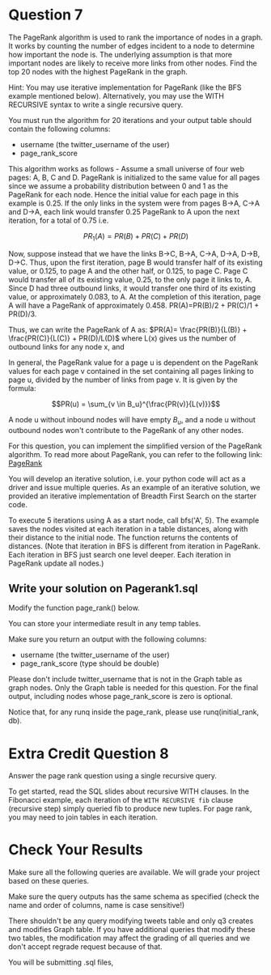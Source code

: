 # Question 7
The PageRank algorithm is used to rank the importance of nodes in a graph. It works by counting the number of edges incident to a node to determine how important the node is. The underlying assumption is that more important nodes are likely to receive more links from other nodes. Find the top 20 nodes with the highest PageRank in the graph.

Hint: You may use iterative implementation for PageRank (like the BFS example mentioned below). Alternatively, you may use the WITH RECURSIVE syntax to write a single recursive query.

You must run the algorithm for 20 iterations and your output table should contain the following columns:

* username (the twitter_username of the user)
* page_rank_score

This algorithm works as follows - Assume a small universe of four web pages: A, B, C and D. PageRank is initialized to the same value for all pages since we assume a probability distribution between 0 and 1 as the PageRank for each node. Hence the initial value for each page in this example is 0.25. If the only links in the system were from pages B->A, C->A and D->A, each link would transfer 0.25 PageRank to A upon the next iteration, for a total of 0.75 i.e.

$$PR_{1}(A) = PR(B) + PR(C) + PR(D)$$

Now, suppose instead that we have the links B->C, B->A, C->A, D->A, D->B, D->C. Thus, upon the first iteration, page B would transfer half of its existing value, or 0.125, to page A and the other half, or 0.125, to page C. Page C would transfer all of its existing value, 0.25, to the only page it links to, A. Since D had three outbound links, it would transfer one third of its existing value, or approximately 0.083, to A. At the completion of this iteration, page A will have a PageRank of approximately 0.458. PR(A)=PR(B)/2 + PR(C)/1 + PR(D)/3.

Thus, we can write the PageRank of A as: $PR(A)= \frac{PR(B)}{L(B)} + \frac{PR(C)}{L(C)} + PR(D)/L(D)$ where L(x) gives us the number of outbound links for any node x, and

In general, the PageRank value for a page u is dependent on the PageRank values for each page v contained in the set containing all pages linking to page u, divided by the number of links from page v. It is given by the formula: 

$$PR(u) = \sum_{v \in B_u}^{\frac{PR(v)}{L(v)}}$$

A node u without inbound nodes will have empty $B_u$, and a node u without outbound nodes won't contribute to the PageRank of any other nodes.

For this question, you can implement the simplified version of the PageRank algorithm. To read more about PageRank, you can refer to the following link: [PageRank](http://ilpubs.stanford.edu:8090/422/1/1999-66.pdf)

You will develop an iterative solution, i.e. your python code will act as a driver and issue multiple queries. As an example of an iterative solution, we provided an iterative implementation of Breadth First Search on the starter code.

To execute 5 iterations using A as a start node, call bfs('A', 5). The example saves the nodes visited at each iteration in a table distances, along with their distance to the initial node. The function returns the contents of distances. (Note that iteration in BFS is different from iteration in PageRank. Each iteration in BFS just search one level deeper. Each iteration in PageRank update all nodes.)

## Write your solution on Pagerank1.sql
Modify the function page_rank() below.

You can store your intermediate result in any temp tables.

Make sure you return an output with the following columns:

* username (the twitter_username of the user)
* page_rank_score (type should be double)

Please don't include twitter_username that is not in the Graph table as graph nodes. Only the Graph table is needed for this question. For the final output, including nodes whose page_rank_score is zero is optional.

Notice that, for any runq inside the page_rank, please use runq(initial_rank, db).

# Extra Credit Question 8
Answer the page rank question using a single recursive query.

To get started, read the SQL slides about recursive WITH clauses. In the Fibonacci example, each iteration of the `WITH RECURSIVE fib` clause (recursive step) simply queried fib to produce new tuples. For page rank, you may need to join tables in each iteration.

# Check Your Results

Make sure all the following queries are available. We will grade your project based on these queries.

Make sure the query outputs has the same schema as specified (check the name and order of columns, name is case sensitive!)

There shouldn't be any query modifying tweets table and only q3 creates and modifies Graph table. If you have additional queries that modify these two tables, the modification may affect the grading of all queries and we don't accept regrade request because of that.

You will be submitting .sql files, 